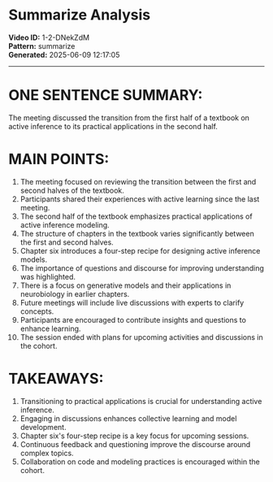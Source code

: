 # Summarize Analysis

**Video ID:** 1-2-DNekZdM  
**Pattern:** summarize  
**Generated:** 2025-06-09 12:17:05  

---

# ONE SENTENCE SUMMARY:
The meeting discussed the transition from the first half of a textbook on active inference to its practical applications in the second half.

# MAIN POINTS:
1. The meeting focused on reviewing the transition between the first and second halves of the textbook.
2. Participants shared their experiences with active learning since the last meeting.
3. The second half of the textbook emphasizes practical applications of active inference modeling.
4. The structure of chapters in the textbook varies significantly between the first and second halves.
5. Chapter six introduces a four-step recipe for designing active inference models.
6. The importance of questions and discourse for improving understanding was highlighted.
7. There is a focus on generative models and their applications in neurobiology in earlier chapters.
8. Future meetings will include live discussions with experts to clarify concepts.
9. Participants are encouraged to contribute insights and questions to enhance learning.
10. The session ended with plans for upcoming activities and discussions in the cohort.

# TAKEAWAYS:
1. Transitioning to practical applications is crucial for understanding active inference.
2. Engaging in discussions enhances collective learning and model development.
3. Chapter six's four-step recipe is a key focus for upcoming sessions.
4. Continuous feedback and questioning improve the discourse around complex topics.
5. Collaboration on code and modeling practices is encouraged within the cohort.